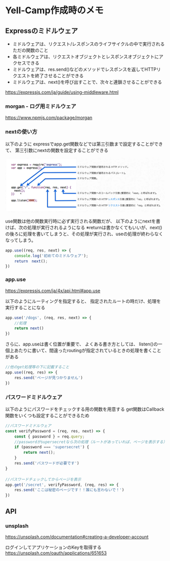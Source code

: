 # Yell-Camp作成時のメモ

## Expressのミドルウェア

* ミドルウェアは、リクエスト/レスポンスのライフサイクルの中で実行されるただの関数のこと
* 各ミドルウェアは、リクエストオブジェクトとレスポンスオブジェクトにアクセスできる
* ミドルウェアは、res.send()などのメソッドでレスポンスを返してHTTPリクエストを終了させることができる
* ミドルウェアは、next()を呼び出すことで、次々と連鎖させることができる

https://expressjs.com/ja/guide/using-middleware.html


### morgan - ログ用ミドルウェア

https://www.npmjs.com/package/morgan


### nextの使い方

以下のように
expressでapp.get関数などでは第三引数まで設定することができて、
第三引数にnextの関数を設定することができる

![alt text](image.png)

use関数は他の関数実行時に必ず実行される関数だが、
以下のようにnextを書けば、次の処理が実行されるようになる
※returnは書かなくてもいいが、next()の後ろに処理を書いてしまうと、その処理が実行され、useの処理が終わらなくなってしまう。

```javascript
app.use((req, res, next) => {
    console.log('初めてのミドルウェア');
    return　next();
})
```

### app.use

https://expressjs.com/ja/4x/api.html#app.use

以下のようにルーティングを指定すると、
指定されたルートの時だけ、処理を実行することになる

```javascript
app.use('/dogs', (req, res, next) => {
    //処理
    return next()
})
```

さらに、app.useは書く位置が重要で、
よくある書き方としては、
listen()の一個上あたりに書いて、間違ったroutingが指定されているときの処理を書くことがある

```javascript
//他のget処理等の下に記載すること
app.use((req, res) => {
    res.send('ページが見つかりません')
})
```


### パスワードミドルウェア

以下のようにパスワードをチェックする用の関数を用意する
get関数はCallback関数をいくつも設定することができるため


```javascript
//パスワードミドルウェア
const verifyPassword = (req, res, next) => {
    const { password } = req.query;
    //passwordがsupersecretなら次の処理（ルートがあっていれば、ページを表示する）
    if (password === 'supersecret') {
        return next();
    }
    res.send('パスワードが必要です')
}

//パスワードチェックしてからページを表示
app.get('/secret', verifyPassword, (req, res) => {
    res.send('ここは秘密のページです！！誰にも言わないで！')
})

```


## API

### unsplash

https://unsplash.com/documentation#creating-a-developer-account


ログインしてアプリケーションのKeyを取得する
https://unsplash.com/oauth/applications/651653